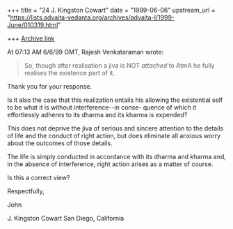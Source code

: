 +++
title = "24 J. Kingston Cowart"
date = "1999-06-06"
upstream_url = "https://lists.advaita-vedanta.org/archives/advaita-l/1999-June/010319.html"

+++
[Archive link](https://lists.advaita-vedanta.org/archives/advaita-l/1999-June/010319.html)

At 07:13 AM 6/6/99 GMT, Rajesh Venkataraman wrote:
>So, though after realisation a jiva is NOT *attached* to AtmA
>he fully realises the existence part of it.

Thank you for your response.

Is it also the case that this realization entails his allowing the
existential self to be what it is without interference--in conse-
quence of which it effortlessly adheres to its dharma and its
kharma is expended?

This does not deprive the jiva of serious and sincere attention
to the details of life and the conduct of right action, but does
eliminate all anxious worry about the outcomes of those details.

The life is simply conducted in accordance with its dharma and
kharma and, in the absence of interference, right action arises as
a matter of course.

Is this a correct view?

Respectfully,

John

J. Kingston Cowart
San Diego, California
<jkcowart at cari.net>

